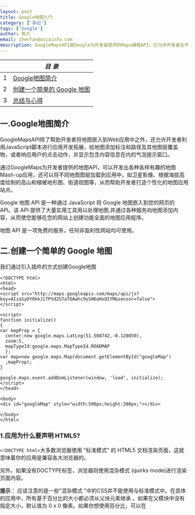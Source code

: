 ```yaml
---
layout: post
title: Google地图入门
category: ['杂记']
tags: ['Google']
author: 陈凡
email: chenfan@asiainfo.com
description: GoogleMapsAPI是Google为开发者提供的Maps编程API。它允许开发者在不必建立自己的地图服务器的情况下，将GoogleMaps地图数据嵌入到网站之中，从而实现嵌入GoogleMaps的地图服务应用，并借助GoogleMaps的地图数据为用户提供位置服务。
---
```


|      | *目 录*             |
| ---- | ----------------- |
| 1    | [Google地图简介](#link1) |
| 2    | [创建一个简单的 Google 地图](#link2) |
| 3    | [总结与心得](#link3)    |

<a id="link1"></a>

## 一.Google地图简介

GoogleMapsAPI除了帮助开发者将地图嵌入到Web应用中之外，还允许开发者利用JavaScript脚本进行应用开发拓展，给地图添加标注和路径及其他图层覆盖物，或者响应用户的点击动作，并显示包含内容信息在内的气泡提示窗口。

通过GoogleMaps为开发者提供的地图API，可以开发出各种各样有趣的地图Mash-up应用，还可以将不同地图图层加载到应用中，如卫星影像、根据海拔高度绘制的高山和植被地形图、街道视图等，从而帮助开发者打造个性化的地图应用站点。

Google 地图 API 是一种通过 JavaScript 将 Google 地图嵌入到您的网页的 API。该 API 提供了大量实用工具用以处理地图,并通过各种服务向地图添加内容，从而使您能够在您的网站上创建功能全面的地图应用程序。

地图 API 是一项免费的服务，任何非盈利性网站均可使用。

<a id="link2"></a>

## 二.创建一个简单的 Google 地图

我们通过引入插件的方式创建Google地图

    <!DOCTYPE html>
    <html>
    <head>
    <script src="http://maps.googleapis.com/maps/api/js?key=AIzaSyDY0kkJiTPVd2U7aTOAwhc9ySH6oHxOIYM&sensor=false">
    </script>
    
    <script>
    function initialize()
    {
    var mapProp = {
      center:new google.maps.LatLng(51.508742,-0.120850),
      zoom:5,
      mapTypeId:google.maps.MapTypeId.ROADMAP
      };
    var map=new google.maps.Map(document.getElementById("googleMap")
      ,mapProp);
    }
    
    google.maps.event.addDomListener(window, 'load', initialize);
    </script>
    </head>
    
    <body>
    <div id="googleMap" style="width:500px;height:380px;"></div>
    
    </body>
    </html>
    
### 1.应用为什么要声明 HTML5?

`<!DOCTYPE html>`大多数浏览器使用 "标准模式" 的 HTML5 文档渲染页面，这就意味着你的应用是兼容各大浏览器的。

另外，如果没有DOCTYPE标签，浏览器则使用混杂模式 (quirks mode)进行渲染页面内容。

**提示**： 应该注意的是一些"混杂模式 "中的CSS并不能使用与标准模式中。在具体的应用中，所有基于百分比的大小都必须从父块元素继承 。如果在父模块中没有指定大小，默认值为 0 x 0 像素。如果你想使用百分比，可以在<style> 标签中声明，如下所示：

    <style type="text/css">
    html {height:100%}
    body {height:100%;margin:0;padding:0}
    #googleMap {height:100%}
    </style>
这个样式声明表明地图模块的（GoogleMap）应 HTML高度为100%。

### 2.添加 Google 地图 API Key

在以下实例中第一个<script> 标签中必须包含 Google 地图 API：

    <script src="http://maps.googleapis.com/maps/api/js?key=YOUR_API_KEY&sensor=TRUE_OR_FALSE">
    </script>
    
将google生成的 API key 放置于 key 参数中(key=YOUR_API_KEY)。
**sensor**
这个参数是必须的，该参数用于指明应用程序是否使用一个传感器 (类似 GPS 导航) 来定位用户的位置。参数值可以设置为 true 或者 false。
**HTTPS**
如果你的应用是安全的HTTP(HTTPS:HTTP Secure)应用,你可以使用 HTTPS 来加载 Google 地图 API：

    <script src="https://maps.googleapis.com/maps/api/js?key=YOUR_API_KEY&sensor=TRUE_OR_FALSE">
    </script>

### 3.异步加载

同样我们也可以在页面完全载入后再加载 Google 地图 API。
以下实例使用了 window.onload 来实现页面完全载入后加载 Google 地图 。 loadScript() 函数创建了加载 Google 地图 API     `<script>` 标签。此外在标签的末尾添加了 callback=initialize 参数， initialize()作为回调函数会在API完全载入后执行：

**实例**

    function loadScript()
    {
    var script = document.createElement("script");
    script.src = "http://maps.googleapis.com/maps/api/js?      key=AIzaSyDY0kkJiTPVd2U7aTOAwhc9ySH6oHxOIYM&sensor=false&callback=initialize"; document.body.appendChild(script);
    }
    
    window.onload = loadScript;


### 4.定义地图属性
在初始化地图前，我们需要先创建一个 Map 属性对象来定义一些地图的属性：

    var mapProp = {
      center:new google.maps.LatLng(51.508742,-0.120850),
      zoom:7,
      mapTypeId: google.maps.MapTypeId.ROADMAP
    };
    
**center（中心点）**
中心属性指定了地图的中心，该中心通过坐标（纬度，经度）在地图上创建一个中心点。

**Zoom（缩放级数）**
zoom 属性指定了地图的 缩放级数。zoom: 0
显示了整个地球地图的完全缩放。

MapTypeId（地图的初始类型）

mapTypeId 属性指定了地图的初始类型。

mapTypeId包括如下四种类型：

 - google.maps.MapTypeId.HYBRID：显示卫星图像的主要街道透明层

 - google.maps.MapTypeId.ROADMAP：显示普通的街道地图

 - google.maps.MapTypeId.SATELLITE：显示卫星图像

 - google.maps.MapTypeId.TERRAIN：显示带有自然特征（如地形和植被）的地图

**在哪里显示 Google 地图**

通常 Google 地图使用于` <div>` 元素中：

    <div id="googleMap" style="width:500px;height:380px;">
    </div>
>注意： 地图将以div中设置的大小来显示地图的大小，所以我们可以在   `<div>`元素中设置地图的大小。

### 5.创建一个 Map 对象

    var map=new google.maps.Map(document.getElementById("googleMap")
    ,mapProp);
以上代码使用参数(mapProp)在<div> 元素 (id为googleMap) 创建了一个新的地图。
>提示：如果想在页面中创建多个地图，你只需要添加新的地图对象即可。

以下实例定义了四个地图实例 (四个地图使用了不同的地图类型):
实例:

    var map = new google.maps.Map(document.getElementById("googleMap"),mapProp);
    var map2 = new google.maps.Map(document.getElementById("googleMap2"),mapProp2);
    var map3 = new google.maps.Map(document.getElementById("googleMap3"),mapProp3);
    var map4 = new google.maps.Map(document.getElementById("googleMap4"),mapProp4);


### 6.加载地图
窗口载入后通过执行 initialize() 函数来初始化 Map 对象，这样可以确保在页面完全载入后再加载 Google 地图：

    google.maps.event.addDomListener(window, 'load', initialize);
    
<a id="link3"></a>

### 三.总结与心得

最近在做凤来的临柜时长，涉及了山西地图等问题，用的是echart地图来画，偶然看到了Google地图API插件，做出来的效果不错，如果有兴趣大家可以深入的了解一下。




